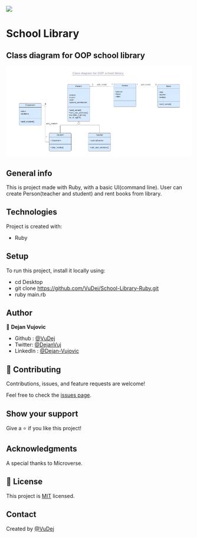 ![](https://img.shields.io/badge/Microverse-blueviolet)

# School Library


## Class diagram for OOP school library
![Screenshot](img/screenshot.png)


## General info
This is project made with Ruby, with a basic UI(command line). User can create Person(teacher and student) and rent books from library.

 ## Technologies
Project is created with:
* Ruby

## Setup
To run this project, install it locally using:
- cd Desktop
- git clone https://github.com/VuDej/School-Library-Ruby.git
- ruby main.rb

## Author

👤 **Dejan Vujovic**

- Github : [@VuDej](https://github.com/VuDej)
- Twitter: [@DejanVuj](https://twitter.com/DejanVuj)
- LinkedIn : [@Dejan-Vujovic](https://www.linkedin.com/in/dejan-vujovic-5a0672225/)



## 🤝 Contributing

Contributions, issues, and feature requests are welcome!

Feel free to check the [issues page](https://github.com/VuDej/School-Library-Ruby/issues/1).

## Show your support

Give a ⭐️ if you like this project!

## Acknowledgments

A special thanks to Microverse.

## 📝 License

This project is [MIT](LICENSE) licensed.

## Contact
Created by [@VuDej](https://github.com/VuDej)
